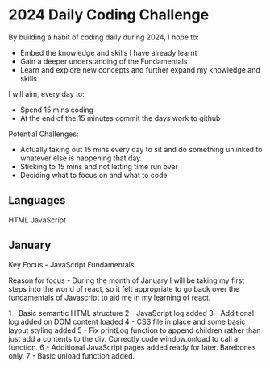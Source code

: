 # 2024 Daily Coding Challenge

By building a habit of coding daily during 2024, I hope to:
- Embed the knowledge and skills I have already learnt
- Gain a deeper understanding of the Fundamentals
- Learn and explore new concepts and further expand my knowledge and skills

I will aim, every day to:
- Spend 15 mins coding
- At the end of the 15 minutes commit the days work to github

Potential Challenges:
- Actually taking out 15 mins every day to sit and do something unlinked to whatever else is happening that day.
- Sticking to 15 mins and not letting time run over
- Deciding what to focus on and what to code

## Languages

HTML
JavaScript

## January

Key Focus - JavaScript Fundamentals

Reason for focus - During the month of January I will be taking my first steps into the world of react, so it felt appropriate to go back over the fundamentals of Javascript to aid me in my learning of react.

1 - Basic semantic HTML structure
2 - JavaScript log added
3 - Additional log added on DOM content loaded
4 - CSS file in place and some basic layout styling added
5 - Fix printLog function to append children rather than just add a contents to the div. Correctly code window.onload to call a function.
6 - Additional JavaScript pages added ready for later. Barebones only.
7 - Basic unload function added.